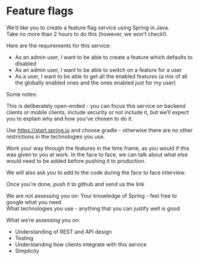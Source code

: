 # Feature flags

We’d like you to create a feature flag service using Spring in Java.<br>
Take no more than 2 hours to do this (however, we won’t check!).

Here are the requirements for this service:

- As an admin user, I want to be able to create a feature which defaults to disabled
- As an admin user, I want to be able to switch on a feature for a user
- As a user, I want to be able to get all the enabled features (a mix of all the globally enabled
ones and the ones enabled just for my user)

Some notes:

This is deliberately open-ended - you can focus this service on backend clients or mobile
clients, include security or not include it, but we’ll expect you to explain why and how you’ve
chosen to do it.

Use https://start.spring.io and choose gradle - otherwise there are no other restrictions in the
technologies you use.

Work your way through the features in the time frame, as you would if this was given to you
at work. In the face to face, we can talk about what else would need to be added before
pushing it to production.

We will also ask you to add to the code during the face to face interview.

Once you’re done, push it to github and send us the link

We are not assessing you on:
Your knowledge of Spring - feel free to google what you need<br>
What technologies you use - anything that you can justify well is good

What we’re assessing you on:
- Understanding of REST and API design
- Testing
- Understanding how clients integrate with this service
- Simplicity